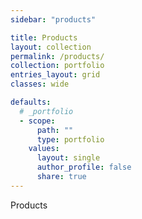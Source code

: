 ```yaml
---
sidebar: "products"

title: Products
layout: collection
permalink: /products/
collection: portfolio
entries_layout: grid
classes: wide

defaults:
  # _portfolio
  - scope:
      path: ""
      type: portfolio
    values:
      layout: single
      author_profile: false
      share: true
---
```


Products